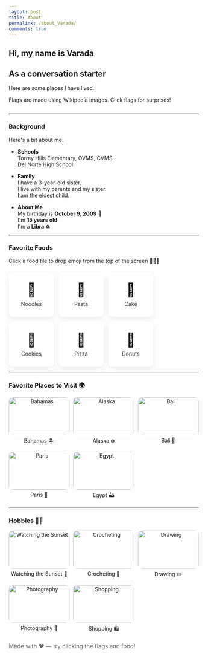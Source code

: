 ```yaml
---
layout: post
title: About
permalink: /about_Varada/
comments: true
---
```


## Hi, my name is Varada

## As a conversation starter


Here are some places I have lived.

<comment> Flags are made using Wikipedia images. Click flags for surprises! </comment>

<style>
.grid-container {
    display: grid;
    grid-template-columns: repeat(auto-fill, minmax(150px, 1fr));
    gap: 10px;
}
.grid-item {
    text-align: center;
}
.grid-item img {
    width: 100%;
    height: 100px;
    object-fit: cover;
    border-radius: 10px;
}
.grid-item p {
    margin: 5px 0;
}
.food-gallery {
    display: flex;
    flex-wrap: wrap;
    gap: 12px;
    margin-top: 20px;
}
.food-tile {
    width: 120px;
    height: 120px;
    border-radius: 12px;
    background: #fff;
    display: flex;
    flex-direction: column;
    align-items: center;
    justify-content: center;
    box-shadow: 0 6px 14px rgba(16,24,40,0.06);
    cursor: pointer;
    font-size: 36px;
}
.food-tile p {
    margin: 6px 0 0 0;
    font-size: 14px;
    color: #333;
}
.fall-layer {
    position: fixed;
    left: 0;
    top: 0;
    right: 0;
    bottom: 0;
    pointer-events: none;
    z-index: 9999;
}
.emoji {
    position: fixed;
    left: 0;
    top: 0;
    font-size: 28px;
    will-change: transform, opacity;
    pointer-events: none;
    display: inline-block;
}
@keyframes fall {
    0% { transform: translateY(-20vh) rotate(0deg); opacity: 1; }
    80% { opacity: 1; }
    100% { transform: translateY(110vh) rotate(720deg); opacity: 0; }
}
</style>

<div class="grid-container" id="flag_grid"></div>

<script>
var flag_grid = document.getElementById("flag_grid");
var http_source = "https://upload.wikimedia.org/wikipedia/commons/";
var flags = [
    {flag: "0/01/Flag_of_California.svg", label: "California", emoji: "🐻"},
    {flag: "4/41/Flag_of_India.svg", label: "India", emoji: "🪷"}
];
for (const item of flags) {
    var gridItem = document.createElement("div");
    gridItem.className = "grid-item";

    var btn = document.createElement("button");
    btn.className = "flag-button";
    btn.style.border = "none";
    btn.style.background = "none";
    btn.title = `${item.label} flag — click for fun!`;

    var img = document.createElement("img");
    img.src = http_source + item.flag;
    img.alt = item.label + " flag";
    btn.appendChild(img);

    btn.addEventListener('click', function () {
        burstEmojis(item.emoji);
    });

    var label = document.createElement("p");
    label.textContent = item.label;

    gridItem.appendChild(btn);
    gridItem.appendChild(label);
    flag_grid.appendChild(gridItem);
}
</script>

<div class="fall-layer" id="fallLayer" aria-hidden="true"></div>

<script>
const fallLayer = document.getElementById('fallLayer');
function spawnEmojiAt(emoji, x, y, options = {}) {
    const el = document.createElement('div');
    el.className = 'emoji';
    el.textContent = emoji;
    const size = options.size || (18 + Math.floor(Math.random() * 30));
    el.style.fontSize = size + 'px';
    el.style.left = (x - size / 2) + 'px';
    el.style.top = (y - size / 2) + 'px';
    const duration = (options.duration || (2.5 + Math.random() * 3)).toFixed(2) + 's';
    el.style.animation = `fall ${duration} linear forwards`;
    fallLayer.appendChild(el);
    el.addEventListener('animationend', () => el.remove());
}
function burstEmojis(emoji, count = 12) {
    for (let i = 0; i < count; i++) {
        const x = Math.random() * window.innerWidth;
        const y = -20;
        spawnEmojiAt(emoji, x, y, {
            size: 22 + Math.random() * 28,
            duration: 2.6 + Math.random() * 3
        });
    }
}
</script>

---

### Background

Here's a bit about me.

- **Schools**  
  Torrey Hills Elementary, OVMS, CVMS  
  Del Norte High School

- **Family**  
  I have a 3-year-old sister.  
  I live with my parents and my sister.  
  I am the eldest child.

- **About Me**  
  My birthday is **October 9, 2009** 🎂  
  I'm **15 years old**  
  I'm a **Libra ♎**

---

### Favorite Foods

Click a food tile to drop emoji from the top of the screen 🍕🍪🍜

<div class="food-gallery">
  <div class="food-tile" data-emoji="🍜" role="button" tabindex="0" aria-label="Noodles">🍜<p>Noodles</p></div>
  <div class="food-tile" data-emoji="🍝" role="button" tabindex="0" aria-label="Pasta">🍝<p>Pasta</p></div>
  <div class="food-tile" data-emoji="🎂" role="button" tabindex="0" aria-label="Cake">🎂<p>Cake</p></div>
  <div class="food-tile" data-emoji="🍪" role="button" tabindex="0" aria-label="Cookies">🍪<p>Cookies</p></div>
  <div class="food-tile" data-emoji="🍕" role="button" tabindex="0" aria-label="Pizza">🍕<p>Pizza</p></div>
  <div class="food-tile" data-emoji="🍩" role="button" tabindex="0" aria-label="Donuts">🍩<p>Donuts</p></div>
</div>

<script>
document.querySelectorAll('.food-tile').forEach(tile => {
    const emoji = tile.getAttribute('data-emoji') || '🍽️';
    function trigger() {
        const rect = tile.getBoundingClientRect();
        for (let i = 0; i < 6; i++) {
            const x = rect.left + Math.random() * rect.width;
            spawnEmojiAt(emoji, x, -20, {
                size: 20 + Math.random() * 32,
                duration: 2.6 + Math.random() * 2.4
            });
        }
    }
    tile.addEventListener('click', trigger);
    tile.addEventListener('keydown', (e) => {
        if (e.key === 'Enter' || e.key === ' ') {
            e.preventDefault();
            trigger();
        }
    });
});
</script>

---

### Favorite Places to Visit 🌍

<div class="grid-container">
  <div class="grid-item">
    <img src="https://upload.wikimedia.org/wikipedia/commons/7/77/Paradise_Island_Bahamas.jpg" alt="Bahamas">
    <p>Bahamas 🏝️</p>
  </div>
  <div class="grid-item">
    <img src="https://upload.wikimedia.org/wikipedia/commons/4/4f/Alaska_Mountains.jpg" alt="Alaska">
    <p>Alaska ❄️</p>
  </div>
  <div class="grid-item">
    <img src="https://upload.wikimedia.org/wikipedia/commons/f/fc/Bali_rice_terraces.jpg" alt="Bali">
    <p>Bali 🌺</p>
  </div>
  <div class="grid-item">
    <img src="https://upload.wikimedia.org/wikipedia/commons/a/a8/Tour_Eiffel_Wikimedia_Commons.jpg" alt="Paris">
    <p>Paris 🗼</p>
  </div>
  <div class="grid-item">
    <img src="https://upload.wikimedia.org/wikipedia/commons/e/e3/Kheops-Pyramid.jpg" alt="Egypt">
    <p>Egypt 🏜️</p>
  </div>
</div>

---

### Hobbies 🎨✨

<div class="grid-container">
  <div class="grid-item">
    <img src="https://upload.wikimedia.org/wikipedia/commons/f/f4/Sunset_2007-1.jpg" alt="Watching the Sunset">
    <p>Watching the Sunset 🌅</p>
  </div>
  <div class="grid-item">
    <img src="https://upload.wikimedia.org/wikipedia/commons/c/c3/Crochet_yarn.jpg" alt="Crocheting">
    <p>Crocheting 🧶</p>
  </div>
  <div class="grid-item">
    <img src="https://upload.wikimedia.org/wikipedia/commons/b/b7/Pencil_drawing.jpg" alt="Drawing">
    <p>Drawing ✏️</p>
  </div>
  <div class="grid-item">
    <img src="https://upload.wikimedia.org/wikipedia/commons/3/3f/Camera_photography.jpg" alt="Photography">
    <p>Photography 📸</p>
  </div>
  <div class="grid-item">
    <img src="https://upload.wikimedia.org/wikipedia/commons/3/3a/Shopping_bags.jpg" alt="Shopping">
    <p>Shopping 🛍️</p>
  </div>
</div>

<footer style="margin-top:18px;color:#666;font-size:0.95rem">
  Made with ❤️ — try clicking the flags and food!
</footer>
